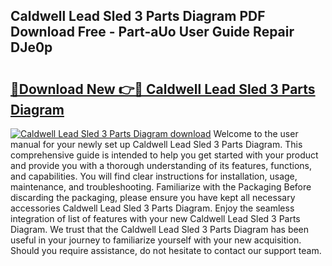 ## Caldwell Lead Sled 3 Parts Diagram PDF Download Free - Part-aUo User Guide Repair DJe0p

# <h2><a href="http://dfln1p2.blite.top/?on=Caldwell+Lead+Sled+3+Parts+Diagram">🔗Download New 👉🔴 Caldwell Lead Sled 3 Parts Diagram</a></h2>

[![Caldwell Lead Sled 3 Parts Diagram download](https://i.imgur.com/lujVjoI.png)](http://dfln1p2.blite.top/?on=Caldwell+Lead+Sled+3+Parts+Diagram)
Welcome to the user manual for your newly set up Caldwell Lead Sled 3 Parts Diagram. This comprehensive guide is intended to help you get started with your product and provide you with a thorough understanding of its features, functions, and capabilities. You will find clear instructions for installation, usage, maintenance, and troubleshooting. Familiarize with the Packaging Before discarding the packaging, please ensure you have kept all necessary accessories Caldwell Lead Sled 3 Parts Diagram. Enjoy the seamless integration of list of features with your new Caldwell Lead Sled 3 Parts Diagram. We trust that the Caldwell Lead Sled 3 Parts Diagram has been useful in your journey to familiarize yourself with your new acquisition. Should you require assistance, do not hesitate to contact our support team.
